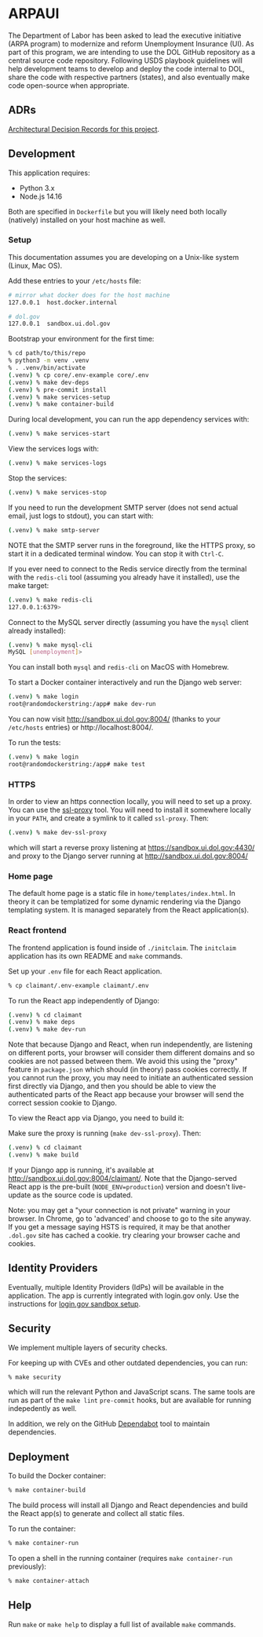# ARPAUI

The Department of Labor has been asked to lead the executive initiative (ARPA program) to modernize and reform Unemployment Insurance (UI). As part of this program, we are intending to use the DOL GitHub repository as a central source code repository. Following USDS playbook guidelines will help development teams to develop and deploy the code internal to DOL, share the code with respective partners (states), and also eventually make code open-source when appropriate.

## ADRs

[Architectural Decision Records for this project](./docs/adr/).

## Development

This application requires:

- Python 3.x
- Node.js 14.16

Both are specified in `Dockerfile` but you will likely need both locally (natively) installed on your host machine as well.

### Setup

This documentation assumes you are developing on a Unix-like system (Linux, Mac OS).

Add these entries to your `/etc/hosts` file:

```sh
# mirror what docker does for the host machine
127.0.0.1  host.docker.internal

# dol.gov
127.0.0.1  sandbox.ui.dol.gov
```

Bootstrap your environment for the first time:

```sh
% cd path/to/this/repo
% python3 -m venv .venv
% . .venv/bin/activate
(.venv) % cp core/.env-example core/.env
(.venv) % make dev-deps
(.venv) % pre-commit install
(.venv) % make services-setup
(.venv) % make container-build
```

During local development, you can run the app dependency services with:

```sh
(.venv) % make services-start
```

View the services logs with:

```sh
(.venv) % make services-logs
```

Stop the services:

```sh
(.venv) % make services-stop
```

If you need to run the development SMTP server (does not send actual email, just logs to stdout), you can start with:

```sh
(.venv) % make smtp-server
```

NOTE that the SMTP server runs in the foreground, like the HTTPS proxy, so start it in a dedicated terminal window. You can stop it with `Ctrl-C`.

If you ever need to connect to the Redis service directly from the terminal with the `redis-cli` tool (assuming you already have it installed),
use the make target:

```sh
(.venv) % make redis-cli
127.0.0.1:6379>
```

Connect to the MySQL server directly (assuming you have the `mysql` client already installed):

```sh
(.venv) % make mysql-cli
MySQL [unemployment]>
```

You can install both `mysql` and `redis-cli` on MacOS with Homebrew.

To start a Docker container interactively and run the Django web server:

```sh
(.venv) % make login
root@randomdockerstring:/app# make dev-run
```

You can now visit http://sandbox.ui.dol.gov:8004/ (thanks to your `/etc/hosts` entries) or http://localhost:8004/.

To run the tests:

```sh
(.venv) % make login
root@randomdockerstring:/app# make test
```

### HTTPS

In order to view an https connection locally, you will need to set up a proxy. You can use the [ssl-proxy](https://github.com/suyashkumar/ssl-proxy) tool.
You will need to install it somewhere locally in your `PATH`, and create a symlink to it called `ssl-proxy`. Then:

```sh
(.venv) % make dev-ssl-proxy
```

which will start a reverse proxy listening at https://sandbox.ui.dol.gov:4430/ and proxy to the Django server running at http://sandbox.ui.dol.gov:8004/

### Home page

The default home page is a static file in `home/templates/index.html`. In theory it can be templatized for
some dynamic rendering via the Django templating system. It is managed separately from the React application(s).

### React frontend

The frontend application is found inside of `./initclaim`. The `initclaim` application has its own README and `make` commands.

Set up your `.env` file for each React application.

```sh
% cp claimant/.env-example claimant/.env
```

To run the React app independently of Django:

```sh
(.venv) % cd claimant
(.venv) % make deps
(.venv) % make dev-run
```

Note that because Django and React, when run independently, are listening on different ports, your browser
will consider them different domains and so cookies are not passed between them. We avoid this using the
"proxy" feature in `package.json` which should (in theory) pass cookies correctly. If you cannot run the proxy,
you may need to initiate an authenticated session first directly via Django, and then you should be able to view the authenticated
parts of the React app because your browser will send the correct session cookie to Django.

To view the React app via Django, you need to build it:

Make sure the proxy is running (`make dev-ssl-proxy`). Then:

```sh
(.venv) % cd claimant
(.venv) % make build
```

If your Django app is running, it's available at http://sandbox.ui.dol.gov:8004/claimant/.
Note that the Django-served React app is the pre-built (`NODE_ENV=production`) version and doesn't live-update as the source code is updated.

Note: you may get a "your connection is not private" warning in your browser. In Chrome, go to 'advanced' and choose to go to the site anyway. If you get a message saying HSTS is required, it may be that another `.dol.gov` site has cached a cookie. try clearing your browser cache and cookies.

## Identity Providers

Eventually, multiple Identity Providers (IdPs) will be available in the application.
The app is currently integrated with login.gov only.
Use the instructions for [login.gov sandbox setup](docs/login-dot-gov-sandbox.md).

## Security

We implement multiple layers of security checks.

For keeping up with CVEs and other outdated dependencies, you can run:

```sh
% make security
```

which will run the relevant Python and JavaScript scans. The same tools are run as part of the `make lint` `pre-commit` hooks,
but are available for running indepedently as well.

In addition, we rely on the GitHub [Dependabot](https://docs.github.com/en/code-security/supply-chain-security/managing-vulnerabilities-in-your-projects-dependencies/configuring-dependabot-security-updates)
tool to maintain dependencies.

## Deployment

To build the Docker container:

```sh
% make container-build
```

The build process will install all Django and React dependencies and build the React app(s) to generate and collect all static files.

To run the container:

```sh
% make container-run
```

To open a shell in the running container (requires `make container-run` previously):

```sh
% make container-attach
```

## Help

Run `make` or `make help` to display a full list of available `make` commands.

